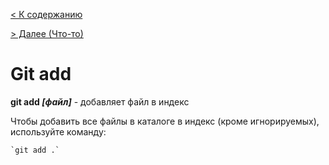 [< К содержанию](readme.md) 

[ > Далее (Что-то)]()



#  Git add

**git add *[файл]*** - добавляет файл в индекс

Чтобы добавить все файлы в каталоге в индекс (кроме игнорируемых), используйте команду:

```bash=
`git add .`
```
